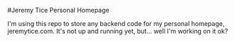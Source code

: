 #Jeremy Tice Personal Homepage

I'm using this repo to store any backend code for my personal homepage, jeremytice.com.  It's not up and running yet, but... well I'm working on it ok?
